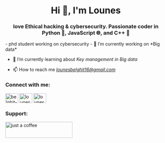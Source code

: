 <h1 align="center">Hi 👋, I'm Lounes</h1>
<h3 align="center">love Ethical hacking & cybersecurity. Passionate coder in Python 🐍, JavaScript 🌐, and C++ 🧮</h3>
- phd student working on cybersecurity
- 🔭 I’m currently working on *Big data*

- 🌱 I’m currently learning about *Key management in Big data*

- 📫 How to reach me *lounesbelghit16@gmail.com*

<h3 align="left">Connect with me:</h3>
<p align="left">
<a href="https://www.linkedin.com/in/belghit-lounes-138955297/" target="blank"><img align="center" src="https://raw.githubusercontent.com/rahuldkjain/github-profile-readme-generator/master/src/images/icons/Social/linked-in-alt.svg" alt="belghit-lounes-138955297/" height="30" width="40" /></a>
<a href="https://www.facebook.com/lounes.belghit" target="blank"><img align="center" src="https://raw.githubusercontent.com/rahuldkjain/github-profile-readme-generator/master/src/images/icons/Social/facebook.svg" alt="lounes.belghit" height="30" width="40" /></a>
<a href="https://instagram.com/lounesbelghit" target="blank"><img align="center" src="https://raw.githubusercontent.com/rahuldkjain/github-profile-readme-generator/master/src/images/icons/Social/instagram.svg" alt="lounesbelghit" height="30" width="40" /></a>
</p>


<h3 align="left">Support:</h3>
<p><a href="https://www.buymeacoffee.com/just a coffee"> <img align="left" src="https://cdn.buymeacoffee.com/buttons/v2/default-yellow.png" height="50" width="210" alt="just a coffee" /></a></p><br><br>
